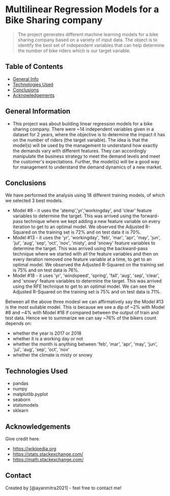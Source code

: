 # Multilinear Regression Models for a Bike Sharing company 
> The project generates different machine learning models for a bike sharing company based on a variety of input data. The object is to identify the best set of independent variables that can help determine the number of bike riders which is our target variable. 


## Table of Contents
* [General Info](#general-information)
* [Technologies Used](#technologies-used)
* [Conclusions](#conclusions)
* [Acknowledgements](#acknowledgements)

<!-- You can include any other section that is pertinent to your problem -->

## General Information
- This project was about building linear regression models for a bike sharing company. There were ~14 independent variables given in a dataset for 2 years, where the objective is to determine the impact it has on the number of riders (the target variable). The idea is that the model(s) will be used by the management to understand how exactly the demands vary with different features. They can accordingly manipulate the business strategy to meet the demand levels and meet the customer's expectations. Further, the model(s) will be a good way for management to understand the demand dynamics of a new market. 

<!-- You don't have to answer all the questions - just the ones relevant to your project. -->

## Conclusions
We have performed the analysis using 18 different training models, of which we selected 3 best models.

- Model #8 - it uses the 'atemp','yr','workingday', and 'clear' feature variables to determine the target. This was arrived using the forward-pass technique where we kept adding a new feature variable on every iteration to get to an optimal model. We observed the Adjusted R-Squared on the training set is 72% and on test data it is 70%.
- Model #13 - it uses the 'yr', 'workingday', 'feb', 'mar', 'apr', 'may', 'jun', 'jul', 'aug', 'sep', 'oct', 'nov', 'misty', and 'snowy' feature variables to determine the target. This was arrived using the backward-pass technique where we started with all the feature variables and then on every iteration removed one feature variable at a time, to get to an optimal model. We observed the Adjusted R-Squared on the training set is 75% and on test data is 76%.
- Model #18 - it uses 'yr', 'windspeed', 'spring', 'fall', 'aug', 'sep', 'clear', and 'snowy' feature variables to determine the target. This was arrived using the RFE technique to get to an optimal model. We can see the Adjusted R-Squared on the training set is 75% and on test data is 71%.

Between all the above three modesl we can affirmatively say the Model #13 is the most suitable model. This is because we see a dip of ~2% with Model #8 and ~4% with Model #18 if compared between the output of train and test data. Hence we to summarize we can say ~76% of the bikers count depends on:
- whether the year is 2017 or 2018
- whether it is a working day or not
- whether the month is anything between 'feb', 'mar', 'apr', 'may', 'jun', 'jul', 'aug', 'sep', 'oct', 'nov'
- whether the climate is misty or snowy

## Technologies Used
- pandas
- numpy
- matplotlib.pyplot
- seaborn
- statsmodels
- sklearn

<!-- As the libraries versions keep on changing, it is recommended to mention the version of library used in this project -->

## Acknowledgements
Give credit here.
- https://wikipedia.org
- https://stats.stackexchange.com/
- https://math.stackexchange.com/

## Contact
Created by [@ayanmitra2021] - feel free to contact me!